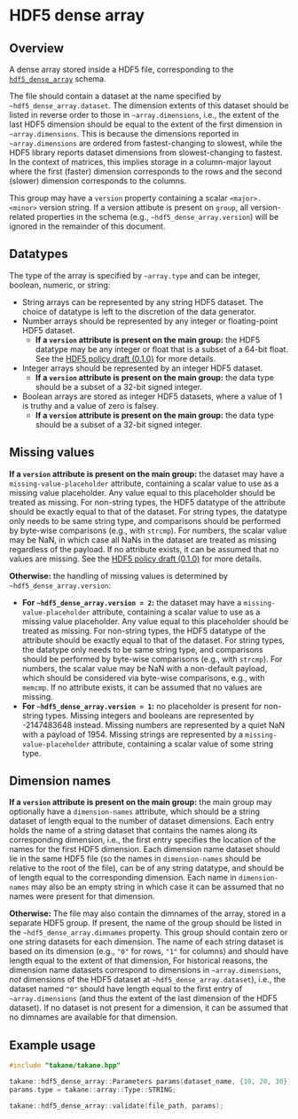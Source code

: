# HDF5 dense array

## Overview

A dense array stored inside a HDF5 file, corresponding to the [`hdf5_dense_array`](https://github.com/ArtifactDB/BiocObjectSchemas/raw/master/raw/hdf5_dense_array/v1.json) schema.

The file should contain a dataset at the name specified by `~hdf5_dense_array.dataset`.
The dimension extents of this dataset should be listed in reverse order to those in `~array.dimensions`,
i.e., the extent of the last HDF5 dimension should be equal to the extent of the first dimension in `~array.dimensions`.
This is because the dimensions reported in `~array.dimensions` are ordered from fastest-changing to slowest,
while the HDF5 library reports dataset dimensions from slowest-changing to fastest. 
In the context of matrices, this implies storage in a column-major layout where the first (faster) dimension corresponds to the rows and the second (slower) dimension corresponds to the columns.

This group may have a `version` property containing a scalar `<major>.<minor>` version string.
If a version attibute is present on `group`, all version-related properties in the schema (e.g., `~hdf5_dense_array.version`) will be ignored in the remainder of this document.

## Datatypes

The type of the array is specified by `~array.type` and can be integer, boolean, numeric, or string:

- String arrays can be represented by any string HDF5 dataset.
  The choice of datatype is left to the discretion of the data generator.
- Number arrays should be represented by any integer or floating-point HDF5 dataset.
  - **If a `version` attribute is present on the main group:** 
    the HDF5 datatype may be any integer or float that is a subset of a 64-bit float.
    See the [HDF5 policy draft (0.1.0)](https://github.com/ArtifactDB/Bioc-HDF5-policy/tree/0.1.0) for more details.
- Integer arrays should be represented by an integer HDF5 dataset.
  - **If a `version` attribute is present on the main group:** 
    the data type should be a subset of a 32-bit signed integer.
- Boolean arrays are stored as integer HDF5 datasets, where a value of 1 is truthy and a value of zero is falsey.
  - **If a `version` attribute is present on the main group:** 
    the data type should be a subset of a 32-bit signed integer.

## Missing values

**If a `version` attribute is present on the main group:** 
the dataset may have a `missing-value-placeholder` attribute, containing a scalar value to use as a missing value placeholder.
Any value equal to this placeholder should be treated as missing.
For non-string types, the HDF5 datatype of the attribute should be exactly equal to that of the dataset.
For string types, the datatype only needs to be same string type, and comparisons should be performed by byte-wise comparisons (e.g., with `strcmp`).
For numbers, the scalar value may be NaN, in which case all NaNs in the dataset are treated as missing regardless of the payload.
If no attribute exists, it can be assumed that no values are missing.
See the [HDF5 policy draft (0.1.0)](https://github.com/ArtifactDB/Bioc-HDF5-policy/tree/0.1.0) for more details.

**Otherwise:**
the handling of missing values is determined by `~hdf5_dense_array.version`:
- **For `~hdf5_dense_array.version = 2`:** 
  the dataset may have a `missing-value-placeholder` attribute, containing a scalar value to use as a missing value placeholder.
  Any value equal to this placeholder should be treated as missing.
  For non-string types, the HDF5 datatype of the attribute should be exactly equal to that of the dataset.
  For string types, the datatype only needs to be same string type, and comparisons should be performed by byte-wise comparisons (e.g., with `strcmp`).
  For numbers, the scalar value may be NaN with a non-default payload, which should be considered via byte-wise comparisons, e.g., with `memcmp`.
  If no attribute exists, it can be assumed that no values are missing.
- **For `~hdf5_dense_array.version = 1`:** 
  no placeholder is present for non-string types.
  Missing integers and booleans are represented by -2147483648 instead.
  Missing numbers are represented by a quiet NaN with a payload of 1954.
  Missing strings are represented by a `missing-value-placeholder` attribute, containing a scalar value of some string type.

## Dimension names

**If a `version` attribute is present on the main group:** 
the main group may optionally have a `dimension-names` attribute, which should be a string dataset of length equal to the number of dataset dimensions.
Each entry holds the name of a string dataset that contains the names along its corresponding dimension, 
i.e., the first entry specifies the location of the names for the first HDF5 dimension.
Each dimension name dataset should lie in the same HDF5 file (so the names in `dimension-names` should be relative to the root of the file), 
can be of any string datatype, and should be of length equal to the corresponding dimension.
Each name in `dimension-names` may also be an empty string in which case it can be assumed that no names were present for that dimension.

**Otherwise:**
The file may also contain the dimnames of the array, stored in a separate HDF5 group.
If present, the name of the group should be listed in the `~hdf5_dense_array.dimnames` property.
This group should contain zero or one string datasets for each dimension. 
The name of each string dataset is based on its dimension (e.g., `"0"` for rows, `"1"` for columns) and should have length equal to the extent of that dimension,
For historical reasons, the dimension name datasets correspond to dimensions in `~array.dimensions`, _not_ dimensions of the HDF5 dataset at `~hdf5_dense_array.dataset`),
i.e., the dataset named `"0"` should have length equal to the first entry of `~array.dimensions` (and thus the extent of the last dimension of the HDF5 dataset).
If no dataset is not present for a dimension, it can be assumed that no dimnames are available for that dimension.

## Example usage

```cpp
#include "takane/takane.hpp"

takane::hdf5_dense_array::Parameters params(dataset_name, {10, 20, 30});
params.type = takane::array::Type::STRING;

takane::hdf5_dense_array::validate(file_path, params);
```
